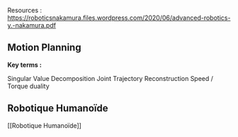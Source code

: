 
Resources : https://roboticsnakamura.files.wordpress.com/2020/06/advanced-robotics-y.-nakamura.pdf

## Motion Planning

**Key terms :**

Singular Value Decomposition
Joint Trajectory Reconstruction
Speed / Torque duality

## Robotique Humanoïde

[[Robotique Humanoïde]]
